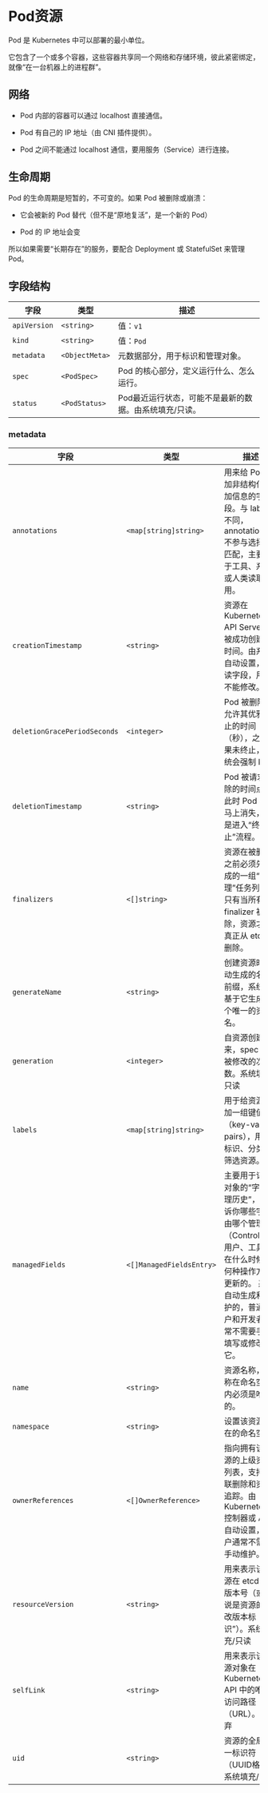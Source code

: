 # Pod资源

Pod 是 Kubernetes 中可以部署的最小单位。

它包含了一个或多个容器，这些容器共享同一个网络和存储环境，彼此紧密绑定，就像“在一台机器上的进程群”。

## 网络

- Pod 内部的容器可以通过 localhost 直接通信。

- Pod 有自己的 IP 地址（由 CNI 插件提供）。

- Pod 之间不能通过 localhost 通信，要用服务（Service）进行连接。

## 生命周期

Pod 的生命周期是短暂的，不可变的。如果 Pod 被删除或崩溃：

- 它会被新的 Pod 替代（但不是“原地复活”，是一个新的 Pod）

- Pod 的 IP 地址会变

所以如果需要“长期存在”的服务，要配合 Deployment 或 StatefulSet 来管理 Pod。

## 字段结构

|字段|类型|描述|
|---|----|----|
|`apiVersion`|`<string>`|值：`v1`|
|`kind`|`<string>`|值：`Pod`|
|`metadata`|`<ObjectMeta>`|元数据部分，用于标识和管理对象。|
|`spec`|`<PodSpec>`|Pod 的核心部分，定义运行什么、怎么运行。|
|`status`|`<PodStatus>`|Pod最近运行状态，可能不是最新的数据。由系统填充/只读。|

### metadata

|字段|类型|描述|
|---|----|----|
|`annotations`|`<map[string]string>`|用来给 Pod 添加非结构化附加信息的字段。与 labels 不同，annotations 不参与选择器匹配，主要用于工具、系统或人类读取用。|
|`creationTimestamp`|`<string>`|资源在 Kubernetes API Server 上被成功创建的时间。由系统自动设置，只读字段，用户不能修改。|
|`deletionGracePeriodSeconds`|`<integer>`|Pod 被删除时允许其优雅终止的时间（秒），之后如果未终止，系统会强制 kill。|
|`deletionTimestamp`|`<string>`|Pod 被请求删除的时间点。此时 Pod 不会马上消失，而是进入“终止”流程。|
|`finalizers`|`<[]string>`|资源在被删除之前必须先完成的一组“清理”任务列表。只有当所有 finalizer 被清除，资源才会真正从 etcd 中删除。|
|`generateName`|`<string>`|创建资源时自动生成的名称前缀，系统会基于它生成一个唯一的资源名。|
|`generation`|`<integer>`|自资源创建以来，spec 字段被修改的次数。系统填充/只读|
|`labels`|`<map[string]string>`|用于给资源添加一组键值对（key-value pairs），用以标识、分类和筛选资源。|
|`managedFields`|`<[]ManagedFieldsEntry>`|主要用于记录对象的“字段管理历史”，即告诉你哪些字段由哪个管理者（Controller、用户、工具）在什么时候以何种操作方式更新的。 系统自动生成和维护的，普通用户和开发者通常不需要手动填写或修改它。|
|`name`|`<string>`|资源名称，名称在命名空间内必须是唯一的。|
|`namespace`|`<string>`|设置该资源所在的命名空间|
|`ownerReferences`|`<[]OwnerReference>`|指向拥有该资源的上级资源列表，支持级联删除和资源追踪。由 Kubernetes 控制器或 API 自动设置，用户通常不需要手动维护。|
|`resourceVersion`|`<string>`|用来表示该资源在 etcd 中的版本号（或者说是资源的“修改版本标识”）。系统填充/只读|
|`selfLink`|`<string>`|用来表示该资源对象在 Kubernetes API 中的唯一访问路径（URL）。己废弃|
|`uid`|`<string>`|资源的全局唯一标识符（UUID格式）系统填充/只读|
